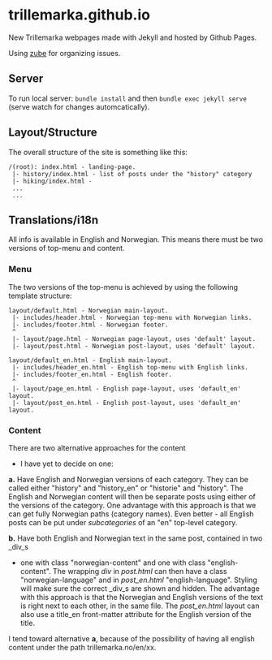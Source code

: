 trillemarka.github.io
=====================

New Trillemarka webpages made with Jekyll and hosted by Github Pages.

Using [zube](https://zube.io/projects/4531/kanban) for organizing issues.

Server
------
To run local server: `bundle install` and then `bundle exec jekyll serve`
(serve watch for changes automcatically).

Layout/Structure
----------------

The overall structure of the site is something like this:

    /(root): index.html - landing-page.
     |- history/index.html - list of posts under the "history" category
     |- hiking/index.html - 
     ...
     ...

Translations/i18n
-----------------

All info is available in English and Norwegian.
This means there must be two versions of top-menu and content.

### Menu

The two versions of the top-menu is achieved by using the following template structure:

    layout/default.html - Norwegian main-layout.
     |- includes/header.html - Norwegian top-menu with Norwegian links.
     |- includes/footer.html - Norwegian footer.
     ^
     |- layout/page.html - Norwegian page-layout, uses 'default' layout.
     |- layout/post.html - Norwegian post-layout, uses 'default' layout.

    layout/default_en.html - English main-layout.
     |- includes/header_en.html - English top-menu with English links.
     |- includes/footer_en.html - English footer.
     ^
     |- layout/page_en.html - English page-layout, uses 'default_en' layout.
     |- layout/post_en.html - English post-layout, uses 'default_en' layout.


### Content

There are two alternative approaches for the content
- I have yet to decide on one:

**a.** Have English and Norwegian versions of each category.
They can be called either "history" and "history\_en"
or "historie" and "history".
The English and Norwegian content will then be separate posts
using either of the versions of the category.
One advantage with this approach
is that we can get fully Norwegian paths (category names).
Even better -
all English posts can be put under _subcategories_
of an "en" top-level category.

**b.** Have both English and Norwegian text in the same post,
contained in two _div_s
- one with class "norwegian-content"
and one with class "english-content".
The wrapping _div_ in _post.html_ can then have a class "norwegian-language"
and in _post\_en.html_ "english-language".
Styling will make sure the correct _div_s are shown and hidden.
The advantage with this approach is that
the Norwegian and English versions of the text
is right next to each other,
in the same file.
The _post\_en.html_ layout can also use a title\_en
front-matter attribute for the English version of the title.

I tend toward alternative **a**,
because of the possibility of
having all english content
under the path trillemarka.no/en/xx.

